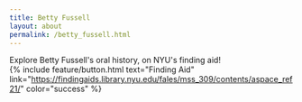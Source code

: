 ```yaml
---
title: Betty Fussell
layout: about
permalink: /betty_fussell.html
---
```

Explore Betty Fussell's oral history, on NYU's finding aid!\
{% include feature/button.html text="Finding Aid" link="https://findingaids.library.nyu.edu/fales/mss_309/contents/aspace_ref21/" color="success" %}
